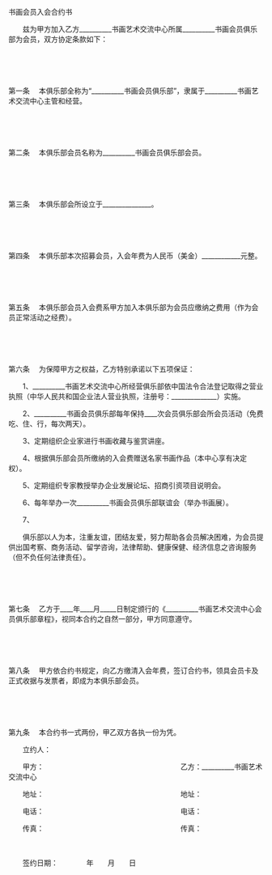 



书画会员入会合约书



 

　　兹为甲方加入乙方__________书画艺术交流中心所属__________书画会员俱乐部为会员，双方协定条款如下：

　　

　　

第一条
　本俱乐部全称为“__________书画会员俱乐部”，隶属于__________书画艺术交流中心主管和经营。

　　

　　

第二条
　本俱乐部会员名称为__________书画会员俱乐部会员。

　　

　　

第三条
　本俱乐部会所设立于_______________。

　　

　　

第四条
　本俱乐部本次招募会员，入会年费为人民币（美金）____________元整。

　　

　　

第五条
　本俱乐部会员入会费系甲方加入本俱乐部为会员应缴纳之费用（作为会员正常活动之经费）。

　　

　　

第六条
　为保障甲方之权益，乙方特别承诺以下五项保证：

　　1、__________书画艺术交流中心所经营俱乐部依中国法令合法登记取得之营业执照（中华人民共和国企业法人营业执照，注册号：______________）实施。

　　2、__________书画会员俱乐部每年保持____次会员俱乐部会所会员活动（免费吃、住、行，每次两天）。

　　3、定期组织企业家进行书画收藏与鉴赏讲座。

　　4、根据俱乐部会员所缴纳的入会费赠送名家书画作品（本中心享有决定权）。

　　5、定期组织专家教授举办企业发展论坛、招商引资项目说明会。

　　6、每年举办一次__________书画会员俱乐部联谊会（举办书画展）。

　　7、

　　俱乐部以人为本，注重友谊，团结友爱，努力帮助各会员解决困难，为会员提供出国考察、商务活动、留学咨询，法律帮助、健康保健、经济信息之咨询服务（但不负任何法律责任）。

　　

　　

第七条
　乙方于____年____月_____日制定颁行的《__________书画艺术交流中心会员俱乐部章程》，视同本合约之自然一部分，甲方同意遵守。

　　

　　

第八条
　甲方依合约书规定，向乙方缴清入会年费，签订合约书，领具会员卡及正式收据与发票者，即成为本俱乐部会员。

　　

　　

第九条
　本合约书一式两份，甲乙双方各执一份为凭。　　

　　立约人：

　　甲方：　　　　　　　　　　　　　　　　　　　 乙方：__________书画艺术交流中心

　　地址：　　　　　　　　　　　　　　　　　　　 地址：

　　电话：　　　　　　　　　　　　　　　　　　　 电话：

　　传真：　　　　　　　　　　　　　　　　　　　 传真：

　　


 　　签约日期：　　　　年　　月　　日
 
　　



　　